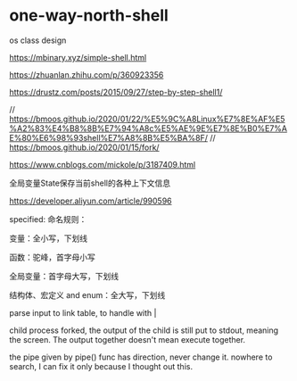 # one-way-north-shell
 os class design



https://mbinary.xyz/simple-shell.html

https://zhuanlan.zhihu.com/p/360923356

https://drustz.com/posts/2015/09/27/step-by-step-shell1/


// https://bmoos.github.io/2020/01/22/%E5%9C%A8Linux%E7%8E%AF%E5%A2%83%E4%B8%8B%E7%94%A8c%E5%AE%9E%E7%8E%B0%E7%AE%80%E6%98%93shell%E7%A8%8B%E5%BA%8F/
// https://bmoos.github.io/2020/01/15/fork/

https://www.cnblogs.com/mickole/p/3187409.html

全局变量State保存当前shell的各种上下文信息

https://developer.aliyun.com/article/990596

specified:
命名规则：

变量：全小写，下划线

函数：驼峰，首字母小写

全局变量：首字母大写，下划线

结构体、宏定义 and enum：全大写，下划线

parse input to link table, to handle with |

child process forked, the output of the child is still put to stdout, meaning the screen. The output together doesn't mean execute together.

the pipe given by pipe() func has direction, never change it. nowhere to search, I can fix it only because I thought out this.